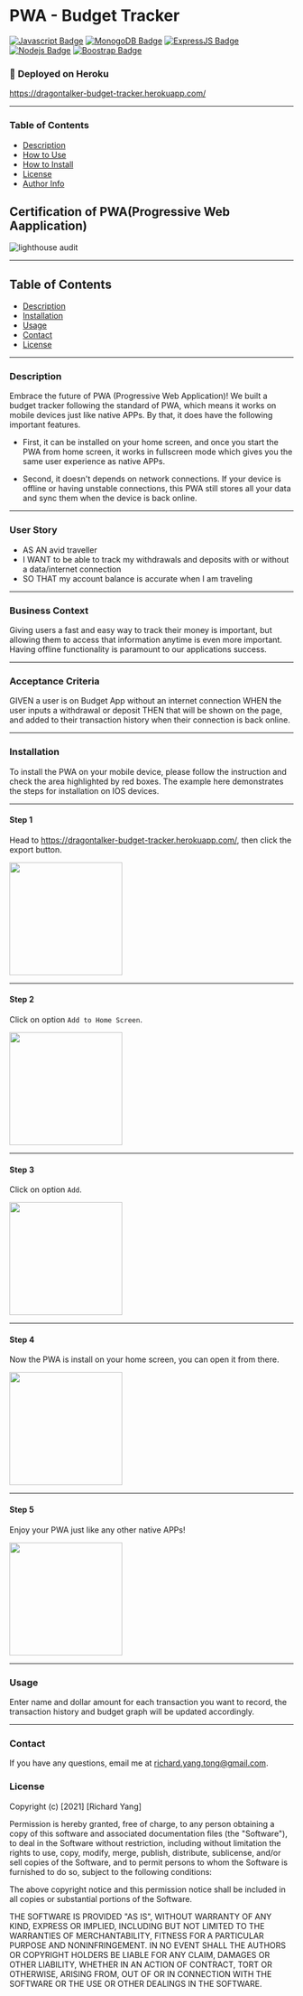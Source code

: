 # **PWA - Budget Tracker**

[![Javascript Badge](https://img.shields.io/badge/-Javascript-F0DB4F?style=for-the-badge&labelColor=black&logo=javascript&logoColor=F0DB4F)](#) [![MonogoDB Badge](https://img.shields.io/badge/-MongoDB-4DB33D?style=for-the-badge&labelColor=black&logo=mongodb&logoColor=3FA037)](#) [![ExpressJS Badge](https://img.shields.io/badge/-Express.JS-ff781f?style=for-the-badge&labelColor=black&logo=express&logoColor=FF781F)](#) [![Nodejs Badge](https://img.shields.io/badge/-Node.js-3C873A?style=for-the-badge&labelColor=black&logo=node.js&logoColor=3C873A)](#) [![Boostrap Badge](https://img.shields.io/badge/-bootstrap5-553c7b?style=for-the-badge&labelColor=black&logo=bootstrap&logoColor=553c7b)](#)

### :rocket: **Deployed on Heroku**

https://dragontalker-budget-tracker.herokuapp.com/

---

### **Table of Contents**

- [Description](#description)
- [How to Use](#how-to-use)
- [How to Install](#how-to-install)
- [License](#license)
- [Author Info](#author-info)

## **Certification of PWA(Progressive Web Aapplication)**

![lighthouse audit](./Assets/lighthouse_audit.png)

---

## **Table of Contents**

- [Description](#Description)
- [Installation](#Installation)
- [Usage](#Usage)
- [Contact](#Contact)
- [License](#License)

---

### **Description**

Embrace the future of PWA (Progressive Web Application)! We built a budget tracker following the standard of PWA, which means it works on mobile devices just like native APPs. By that, it does have the following important features.

- First, it can be installed on your home screen, and once you start the PWA from home screen, it works in fullscreen mode which gives you the same user experience as native APPs.

- Second, it doesn't depends on network connections. If your device is offline or having unstable connections, this PWA still stores all your data and sync them when the device is back online.

---

### **User Story**

- AS AN avid traveller
- I WANT to be able to track my withdrawals and deposits with or without a data/internet connection
- SO THAT my account balance is accurate when I am traveling

---

### **Business Context**

Giving users a fast and easy way to track their money is important, but allowing them to access that information anytime is even more important. Having offline functionality is paramount to our applications success.

---

### **Acceptance Criteria**

GIVEN a user is on Budget App without an internet connection
WHEN the user inputs a withdrawal or deposit
THEN that will be shown on the page, and added to their transaction history when their connection is back online.

---

### **Installation**

To install the PWA on your mobile device, please follow the instruction and check the area highlighted by red boxes. The example here demonstrates the steps for installation on IOS devices.

---

#### **Step 1**

Head to https://dragontalker-budget-tracker.herokuapp.com/, then click the export button.

<img src="./Assets/step_1.jpg" width="200"/>

---

#### **Step 2**

Click on option `Add to Home Screen`.

<img src="./Assets/step_2.jpg" width="200"/>

---

#### **Step 3**

Click on option `Add`.

<img src="./Assets/step_3.jpg" width="200"/>

---

#### **Step 4**

Now the PWA is install on your home screen, you can open it from there.

<img src="./Assets/step_4.jpg" width="200"/>

---

#### **Step 5**

Enjoy your PWA just like any other native APPs!

<img src="./Assets/step_5.jpg" width="200"/>

---

### **Usage**

Enter name and dollar amount for each transaction you want to record, the transaction history and budget graph will be updated accordingly.

---

### **Contact**

If you have any questions, email me at richard.yang.tong@gmail.com.

### **License**

Copyright (c) [2021] [Richard Yang]

Permission is hereby granted, free of charge, to any person obtaining a copy of this software and associated documentation files (the "Software"), to deal in the Software without restriction, including without limitation the rights to use, copy, modify, merge, publish, distribute, sublicense, and/or sell copies of the Software, and to permit persons to whom the Software is furnished to do so, subject to the following conditions:

The above copyright notice and this permission notice shall be included in all copies or substantial portions of the Software.

THE SOFTWARE IS PROVIDED "AS IS", WITHOUT WARRANTY OF ANY KIND, EXPRESS OR IMPLIED, INCLUDING BUT NOT LIMITED TO THE WARRANTIES OF MERCHANTABILITY, FITNESS FOR A PARTICULAR PURPOSE AND NONINFRINGEMENT. IN NO EVENT SHALL THE AUTHORS OR COPYRIGHT HOLDERS BE LIABLE FOR ANY CLAIM, DAMAGES OR OTHER LIABILITY, WHETHER IN AN ACTION OF CONTRACT, TORT OR OTHERWISE, ARISING FROM, OUT OF OR IN CONNECTION WITH THE SOFTWARE OR THE USE OR OTHER DEALINGS IN THE SOFTWARE.
